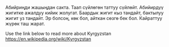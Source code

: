 Абийриңди жашыңдан сакта.
Таап сүйлөгөн таттуу сүйлөйт.
Абийирдүү жигитке ажалдуу кийик жолугат.
Баардык жигит кыз тандайт, бактылуу жигит уз тандайт.
Эр болсоң, көк бол, айткан сөзгө бек бол.
Кайраттуу жүрөк таш жарат.

Use the link below to read more about Kyrgyzstan 
https://en.wikipedia.org/wiki/Kyrgyzstan